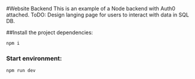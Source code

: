 #Website Backend
This is an example of a Node backend with Auth0 attached.
ToDO:
Design langing page for users to interact with data in SQL DB.

##Install the project dependencies:

```bash
npm i
```

### Start environment:

```bash
npm run dev
```


